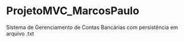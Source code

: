 # ProjetoMVC_MarcosPaulo
Sistema  de  Gerenciamento de Contas  Bancárias com persistência em arquivo .txt
